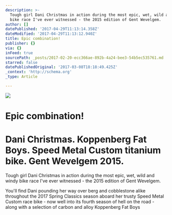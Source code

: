 ```yaml
---
description: >-
  Tough girl Dani Christmas in action during the most epic, wet, wild and windy
  bike race I've ever witnessed - the 2015 edition of Gent Wevelgem.
author: []
datePublished: '2017-04-29T11:13:14.358Z'
dateModified: '2017-04-29T11:13:12.940Z'
title: Epic combination!
publisher: {}
via: {}
inFeed: true
sourcePath: _posts/2017-02-20-ecc366ae-892b-4a24-bee3-54b5ec535761.md
starred: false
datePublishedOriginal: '2017-03-08T18:18:49.425Z'
_context: 'http://schema.org'
_type: Article

---
```

![](https://the-grid-user-content.s3-us-west-2.amazonaws.com/962d0aa6-7090-45cc-9fdb-8fa90e8dbce9.jpg)

# Epic combination!

# Dani Christmas. Koppenberg Fat Boys. Speed Metal Custom titanium bike. Gent Wevelgem 2015\.

Tough girl Dani Christmas in action during the most epic, wet, wild and windy bike race I've ever witnessed - the 2015 edition of Gent Wevelgem.

You'll find Dani pounding her way over berg and cobblestone alike throughout the 2017 Spring Classics season aboard her trusty Speed Metal Custom race bike - now well into its fourth season of hell on the road - along with a selection of carbon and alloy Koppenberg Fat Boys